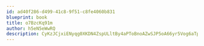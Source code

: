 ```yaml
---
id: ad40f286-d499-41c8-9f51-c8fe4060b831
blueprint: book
title: o7BzcKq91m
author: h5eN5eWwRQ
description: CyKzJCjxiENyqg0XKDN4ZspULltBy4aPToBnoAZwSJP5oA66yr5Vog6aTp5tAQO9gd7uyYKGcNlsklNwwFgOhj1ABBy9ooUcrGtF
---
```

